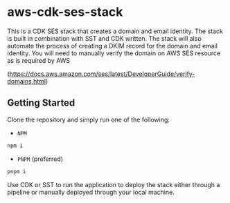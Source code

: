 # aws-cdk-ses-stack
This is a CDK SES stack that creates a domain and email identity. The stack 
is built in combination with SST and CDK written. The stack will also automate the process
of creating a DKIM record for the domain and email identity. You will need to manually verify
the domain on AWS SES resource as is required by AWS 

(https://docs.aws.amazon.com/ses/latest/DeveloperGuide/verify-domains.html)

## Getting Started
Clone the repository and simply run one of the following:

- `NPM`
```bash
npm i
```

- `PNPM` (preferred)

```bash
pnpm i
```

Use CDK or SST to run the application to deploy the stack either through a 
pipeline or manually deployed through your local machine.

